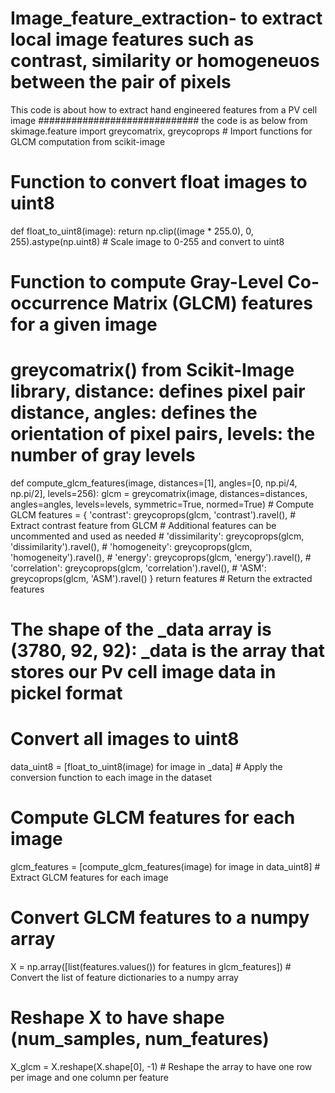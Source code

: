 # Image_feature_extraction- to extract local image features such as contrast, similarity or homogeneuos between the pair of pixels
This code is about how to extract hand engineered features from a PV cell image
############################# the code is as below
from skimage.feature import greycomatrix, greycoprops  # Import functions for GLCM computation from scikit-image
# Function to convert float images to uint8
def float_to_uint8(image):
    return np.clip((image * 255.0), 0, 255).astype(np.uint8)  # Scale image to 0-255 and convert to uint8

# Function to compute Gray-Level Co-occurrence Matrix (GLCM) features for a given image
# greycomatrix() from Scikit-Image library, distance: defines pixel pair distance, angles: defines the orientation of pixel pairs, levels: the number of gray levels
def compute_glcm_features(image, distances=[1], angles=[0, np.pi/4, np.pi/2], levels=256):
    glcm = greycomatrix(image, distances=distances, angles=angles, levels=levels, symmetric=True, normed=True)  # Compute GLCM
    features = {
        'contrast': greycoprops(glcm, 'contrast').ravel(),  # Extract contrast feature from GLCM
        # Additional features can be uncommented and used as needed
        # 'dissimilarity': greycoprops(glcm, 'dissimilarity').ravel(),
        # 'homogeneity': greycoprops(glcm, 'homogeneity').ravel(),
        # 'energy': greycoprops(glcm, 'energy').ravel(),
        # 'correlation': greycoprops(glcm, 'correlation').ravel(),
        # 'ASM': greycoprops(glcm, 'ASM').ravel()
    }
    return features  # Return the extracted features

# The shape of the _data array is (3780, 92, 92): _data is the array that stores our Pv cell image data in pickel format

# Convert all images to uint8
data_uint8 = [float_to_uint8(image) for image in _data]  # Apply the conversion function to each image in the dataset

# Compute GLCM features for each image
glcm_features = [compute_glcm_features(image) for image in data_uint8]  # Extract GLCM features for each image

# Convert GLCM features to a numpy array
X = np.array([list(features.values()) for features in glcm_features])  # Convert the list of feature dictionaries to a numpy array

# Reshape X to have shape (num_samples, num_features)
X_glcm = X.reshape(X.shape[0], -1)  # Reshape the array to have one row per image and one column per feature
